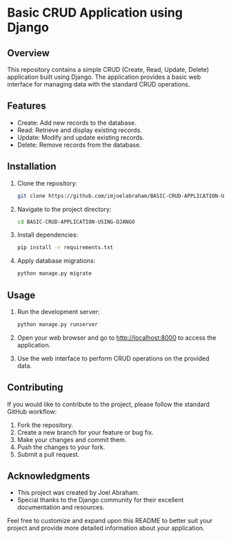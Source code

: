 # Basic CRUD Application using Django

## Overview

This repository contains a simple CRUD (Create, Read, Update, Delete) application built using Django. The application provides a basic web interface for managing data with the standard CRUD operations.

## Features

- Create: Add new records to the database.
- Read: Retrieve and display existing records.
- Update: Modify and update existing records.
- Delete: Remove records from the database.

## Installation

1. Clone the repository:

   ```bash
   git clone https://github.com/imjoelabraham/BASIC-CRUD-APPLICATION-USING-DJANGO.git
   ```

2. Navigate to the project directory:

   ```bash
   cd BASIC-CRUD-APPLICATION-USING-DJANGO
   ```

3. Install dependencies:

   ```bash
   pip install -r requirements.txt
   ```

4. Apply database migrations:

   ```bash
   python manage.py migrate
   ```

## Usage

1. Run the development server:

   ```bash
   python manage.py runserver
   ```

2. Open your web browser and go to [http://localhost:8000](http://localhost:8000) to access the application.

3. Use the web interface to perform CRUD operations on the provided data.

## Contributing

If you would like to contribute to the project, please follow the standard GitHub workflow:

1. Fork the repository.
2. Create a new branch for your feature or bug fix.
3. Make your changes and commit them.
4. Push the changes to your fork.
5. Submit a pull request.
   
## Acknowledgments

- This project was created by Joel Abraham.
- Special thanks to the Django community for their excellent documentation and resources.

Feel free to customize and expand upon this README to better suit your project and provide more detailed information about your application.
